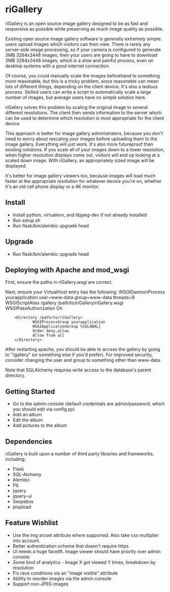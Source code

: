 # riGallery
riGallery is an open source image gallery designed to be as fast and responsive as possible while preserving as much image quality as possible. 

Existing open source image gallery software is generally extremely simple: users upload images which visitors can then view. There is rarely any server-side image processing, so if your camera is configured to generate 3MB 3264x2448 images, then your users are going to have to download 3MB 3264x2448 images, which is a slow and painful process, even on desktop systems with a good internet connection.

Of course, you could manually scale the images beforehand to something more reasonable, but this is a tricky problem, since reasonable can mean lots of different things, depending on the client device. It's also a tedious process. Skilled users can write a script to automatically scale a large number of images, but average users have no simple solution here.

riGallery solves this problem by scaling the original image to several different resolutions. The client then sends information to the server which can be used to determine which resolution is most appropriate for the client device. 

This approach is better for image gallery administrators, because you don't need to worry about rescaling your images before uploading them to the image gallery. Everything will just work. It's also more futureproof than existing solutions. If you scale all of your images down to a lower resolution, when higher resolution displays come out, visitors will end up looking at a scaled down image. With riGallery, an appropriately sized image will be displayed.

It's better for image gallery viewers too, because images will load much faster at the appropriate resolution for whatever device you're on, whether it's an old cell phone display or a 4K monitor.

## Install
* Install python, virtualenv, and libjpeg-dev if not already installed
* Run setup.sh
* Run flask/bin/alembic upgrade head

## Upgrade
* Run flask/bin/alembic upgrade head

## Deploying with Apache and mod\_wsgi
First, ensure the paths in riGallery.wsgi are correct. 

Next, ensure your VirtualHost entry has the following:
        WSGIDaemonProcess yourapplication user=www-data group=www-data threads=8
        WSGIScriptAlias /gallery /path/to/riGallery/riGallery.wsgi
        WSGIPassAuthorization On

        <Directory /path/to/riGallery>
                WSGIProcessGroup yourapplication
                WSGIApplicationGroup %{GLOBAL}
                Order deny,allow
                Allow from all
        </Directory>

After restarting apache, you should be able to access the gallery by going to "/gallery" (or something else if you'd prefer). For improved security, consider changing the user and group to something other than www-data.

Note that SQLAlchemy requires write access to the database's parent directory.

## Getting Started
* Go to the admin console (default credentials are admin/password, which you should edit via config.py)
* Add an album
* Edit the album
* Add pictures to the album

## Dependencies
riGallery is built upon a number of third party libraries and frameworks, including:
* Flask
* SQL-Alchemy
* Alembic
* PIL
* jquery
* jquery-ui
* Swipebox
* plupload

## Feature Wishlist
* Use the img srcset attribute where supported. Also take css multiplier into account.
* Better authentication scheme that doesn't require https.
* UI needs a huge facelift. Image viewer should have priority over admin console.
* Some kind of analytics - Image X got viewed Y times, breakdown by resolution
* Fix race conditions via an "image visible" attribute
* Ability to reorder images via the admin console
* Support non-JPEG images
